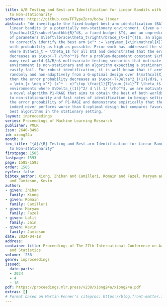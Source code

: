 ```yaml
---
title: A/B Testing and Best-arm Identification for Linear Bandits with Robustness
  to Non-stationarity
software: https://github.com/FFTypeZero/bobw_linear
abstract: 'We investigate the fixed-budget best-arm identification (BAI) problem for
  linear bandits in a potentially non-stationary environment. Given a finite arm set
  $\mathcal{X}\subset\mathbb{R}^d$, a fixed budget $T$, and an unpredictable sequence
  of parameters $\left\lbrace\theta_t\right\rbrace_{t=1}^{T}$, an algorithm will aim
  to correctly identify the best arm $x^* := \arg\max_{x\in\mathcal{X}}x^\top\sum_{t=1}^{T}\theta_t$
  with probability as high as possible. Prior work has addressed the stationary setting
  where $\theta_t = \theta_1$ for all $t$ and demonstrated that the error probability
  decreases as $\exp(-T /\rho^*)$ for a problem-dependent constant $\rho^*$. But in
  many real-world $A/B/n$ multivariate testing scenarios that motivate our work, the
  environment is non-stationary and an algorithm expecting a stationary setting can
  easily fail. For robust identification, it is well-known that if arms are chosen
  randomly and non-adaptively from a G-optimal design over $\mathcal{X}$ at each time
  then the error probability decreases as $\exp(-T\Delta^2_{(1)}/d)$, where $\Delta_{(1)}
  = \min_{x \neq x^*} (x^* - x)^\top \frac{1}{T}\sum_{t=1}^T \theta_t$. As there exist
  environments where $\Delta_{(1)}^2/ d \ll 1/ \rho^*$, we are motivated to propose
  a novel algorithm P1-RAGE that aims to obtain the best of both worlds: robustness
  to non-stationarity and fast rates of identification in benign settings. We characterize
  the error probability of P1-RAGE and demonstrate empirically that the algorithm
  indeed never performs worse than G-optimal design but compares favorably to the
  best algorithms in the stationary setting.'
layout: inproceedings
series: Proceedings of Machine Learning Research
publisher: PMLR
issn: 2640-3498
id: xiong24a
month: 0
tex_title: "{A}/{B} Testing and Best-arm Identification for Linear Bandits with Robustness
  to Non-stationarity"
firstpage: 1585
lastpage: 1593
page: 1585-1593
order: 1585
cycles: false
bibtex_author: Xiong, Zhihan and Camilleri, Romain and Fazel, Maryam and Jain, Lalit
  and Jamieson, Kevin
author:
- given: Zhihan
  family: Xiong
- given: Romain
  family: Camilleri
- given: Maryam
  family: Fazel
- given: Lalit
  family: Jain
- given: Kevin
  family: Jamieson
date: 2024-04-18
address:
container-title: Proceedings of The 27th International Conference on Artificial Intelligence
  and Statistics
volume: '238'
genre: inproceedings
issued:
  date-parts:
  - 2024
  - 4
  - 18
pdf: https://proceedings.mlr.press/v238/xiong24a/xiong24a.pdf
extras: []
# Format based on Martin Fenner's citeproc: https://blog.front-matter.io/posts/citeproc-yaml-for-bibliographies/
---
```

